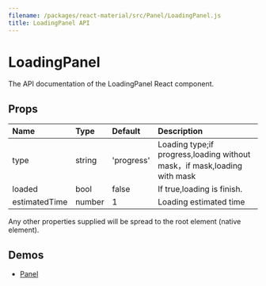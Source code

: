 ```yaml
---
filename: /packages/react-material/src/Panel/LoadingPanel.js
title: LoadingPanel API
---
```


<!--- This documentation is automatically generated, do not try to edit it. -->

# LoadingPanel

<p class="description">The API documentation of the LoadingPanel React component.</p>



## Props

| Name | Type | Default | Description |
|:-----|:-----|:--------|:------------|
| <span class="prop-name">type</span> | <span class="prop-type">string | <span class="prop-default">'progress'</span> | Loading type;if progress,loading without mask，if mask,loading with mask |
| <span class="prop-name">loaded</span> | <span class="prop-type">bool | <span class="prop-default">false</span> | If true,loading is finish. |
| <span class="prop-name">estimatedTime</span> | <span class="prop-type">number | <span class="prop-default">1</span> | Loading estimated time |

Any other properties supplied will be spread to the root element (native element).

## Demos

- [Panel](/demos/panel)


